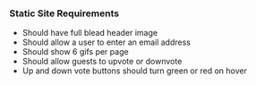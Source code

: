 ### Static Site Requirements
* Should have full blead header image
* Should allow a user to enter an email address
* Should show 6 gifs per page
* Should allow guests to upvote or downvote
* Up and down vote buttons should turn green or red on hover
